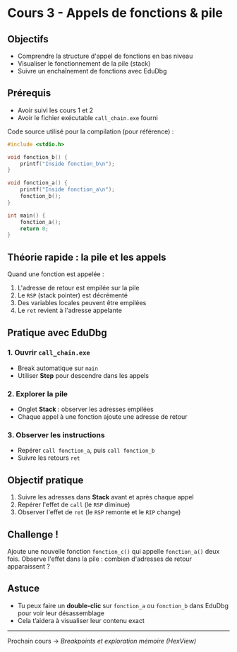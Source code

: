 # Cours 3 - Appels de fonctions & pile

## Objectifs

* Comprendre la structure d'appel de fonctions en bas niveau
* Visualiser le fonctionnement de la pile (stack)
* Suivre un enchaînement de fonctions avec EduDbg

## Prérequis

* Avoir suivi les cours 1 et 2
* Avoir le fichier exécutable `call_chain.exe` fourni

Code source utilisé pour la compilation (pour référence) :

```c
#include <stdio.h>

void fonction_b() {
    printf("Inside fonction_b\n");
}

void fonction_a() {
    printf("Inside fonction_a\n");
    fonction_b();
}

int main() {
    fonction_a();
    return 0;
}
```

## Théorie rapide : la pile et les appels

Quand une fonction est appelée :

1. L'adresse de retour est empilée sur la pile
2. Le `RSP` (stack pointer) est décrémenté
3. Des variables locales peuvent être empilées
4. Le `ret` revient à l'adresse appelante

## Pratique avec EduDbg

### 1. Ouvrir `call_chain.exe`

* Break automatique sur `main`
* Utiliser **Step** pour descendre dans les appels

### 2. Explorer la pile

* Onglet **Stack** : observer les adresses empilées
* Chaque appel à une fonction ajoute une adresse de retour

### 3. Observer les instructions

* Repérer `call fonction_a`, puis `call fonction_b`
* Suivre les retours `ret`

## Objectif pratique

1. Suivre les adresses dans **Stack** avant et après chaque appel
2. Repérer l'effet de `call` (le `RSP` diminue)
3. Observer l'effet de `ret` (le `RSP` remonte et le `RIP` change)

## Challenge !

Ajoute une nouvelle fonction `fonction_c()` qui appelle `fonction_a()` deux fois.
Observe l'effet dans la pile : combien d'adresses de retour apparaissent ?

## Astuce

* Tu peux faire un **double-clic** sur `fonction_a` ou `fonction_b` dans EduDbg pour voir leur désassemblage
* Cela t’aidera à visualiser leur contenu exact

---

Prochain cours → *Breakpoints et exploration mémoire (HexView)*